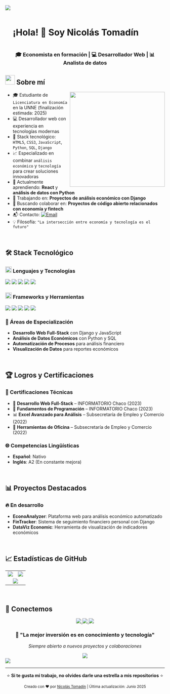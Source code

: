 <!-- Línea divisoria -->
<img src="https://user-images.githubusercontent.com/73097560/115834477-dbab4500-a447-11eb-908a-139a6edaec5c.gif">

<!-- Título -->
<div id="user-content-toc">
  <ul align="left">
    <summary><h1 style="display: inline-block">¡Hola! 👋 Soy Nicolás Tomadín</h1></summary>
  </ul>
</div>

<h3 align="center">🎓 Economista en formación | 💻 Desarrollador Web | 📊 Analista de datos</h3>

<!-- Sobre mí -->
## <picture><img src="https://github.com/7oSkaaa/7oSkaaa/blob/main/Images/about_me.gif?raw=true" width="30px"></picture> Sobre mí

<picture> <img align="right" src="https://media.giphy.com/media/SWoSkN6DxTszqIKEqv/giphy.gif" width="300px"></picture>

- 🎓 Estudiante de `Licenciatura en Economía` en la UNNE (finalización estimada: 2025)  
- 💻 Desarrollador web con experiencia en tecnologías modernas  
- 🚀 Stack tecnológico: `HTML5`, `CSS3`, `JavaScript`, `Python`, `SQL`, `Django`  
- 📈 Especializado en combinar `análisis económico` y `tecnología` para crear soluciones innovadoras  
- 🌱 Actualmente aprendiendo: **React** y **análisis de datos con Python**
- 🔭 Trabajando en: **Proyectos de análisis económico con Django**
- 👯 Buscando colaborar en: **Proyectos de código abierto relacionados con economía y fintech**
- 📬 Contacto: [![Email](https://img.shields.io/static/v1?label=email&message=NicoTomadín&color=EA4335&style=flat-square)](mailto:nicolas.tomadin1995@gmail.com)  
- 💡 Filosofía: `"La intersección entre economía y tecnología es el futuro"`  

<br>

## 🛠️ Stack Tecnológico

### <picture><img src="https://github.com/7oSkaaa/7oSkaaa/blob/main/Images/Programming_Languages.gif?raw=true" width="20px"></picture> Lenguajes y Tecnologías

<p align="left">
  <img src="https://img.shields.io/badge/HTML5-E34F26?style=for-the-badge&logo=html5&logoColor=white" />
  <img src="https://img.shields.io/badge/CSS3-1572B6?style=for-the-badge&logo=css3&logoColor=white" />
  <img src="https://img.shields.io/badge/JavaScript-F7DF1E?style=for-the-badge&logo=javascript&logoColor=black" />
  <img src="https://img.shields.io/badge/Python-3776AB?style=for-the-badge&logo=python&logoColor=white" />
  <img src="https://img.shields.io/badge/SQL-336791?style=for-the-badge&logo=postgresql&logoColor=white" />
</p>

### <picture><img src="https://github.com/7oSkaaa/7oSkaaa/blob/main/Images/Front_End.gif?raw=true" width="20px"></picture> Frameworks y Herramientas

<p align="left">
  <img src="https://img.shields.io/badge/Django-092E20?style=for-the-badge&logo=django&logoColor=white" />
  <img src="https://img.shields.io/badge/Git-F05032?style=for-the-badge&logo=git&logoColor=white" />
  <img src="https://img.shields.io/badge/GitHub-181717?style=for-the-badge&logo=github&logoColor=white" />
  <img src="https://img.shields.io/badge/VS_Code-007ACC?style=for-the-badge&logo=visual-studio-code&logoColor=white" />
  <img src="https://img.shields.io/badge/Bootstrap-563D7C?style=for-the-badge&logo=bootstrap&logoColor=white" />
</p>

### 🎯 Áreas de Especialización
- **Desarrollo Web Full-Stack** con Django y JavaScript
- **Análisis de Datos Económicos** con Python y SQL
- **Automatización de Procesos** para análisis financiero
- **Visualización de Datos** para reportes económicos

<br>

## 🏆 Logros y Certificaciones

### 📜 Certificaciones Técnicas
- 🏅 **Desarrollo Web Full-Stack** – INFORMATORIO Chaco (2023)  
- 🧠 **Fundamentos de Programación** – INFORMATORIO Chaco (2023)  
- 📊 **Excel Avanzado para Análisis** – Subsecretaría de Empleo y Comercio (2022)  
- 📝 **Herramientas de Oficina** – Subsecretaría de Empleo y Comercio (2022)  

### 🌐 Competencias Lingüísticas
- **Español**: Nativo
- **Inglés**: A2 (En constante mejora)

<br>

## 📊 Proyectos Destacados

### 🔥 En desarrollo
- **EconoAnalyzer**: Plataforma web para análisis económico automatizado
- **FinTracker**: Sistema de seguimiento financiero personal con Django
- **DataViz Economic**: Herramienta de visualización de indicadores económicos

<br>

## 📈 Estadísticas de GitHub

<div align="center">
  <table>
    <tr>
      <td width="50%">
        <img src="https://github-readme-stats.vercel.app/api?username=N1coTom55&theme=radical&show_icons=true&count_private=true&hide_border=true" />
      </td>
      <td width="50%">
        <img src="https://github-readme-stats.vercel.app/api/top-langs/?username=N1coTom55&theme=radical&layout=compact&hide_border=true&langs_count=8"/>
      </td>
    </tr>
    <tr>
      <td colspan="2" align="center">
        <img src="https://github-readme-streak-stats.herokuapp.com/?user=N1coTom55&theme=radical&hide_border=true" />
      </td>
    </tr>
  </table>
</div>

<br>

## 🤝 Conectemos

<p align="center">
  <a href="mailto:nicolas.tomadin1995@gmail.com">
    <img src="https://img.shields.io/badge/Email-EA4335?style=for-the-badge&logo=gmail&logoColor=white" />
  </a>
  <a href="https://linkedin.com/in/nicolas-tomadin" target="_blank">
    <img src="https://img.shields.io/badge/LinkedIn-0A66C2?style=for-the-badge&logo=linkedin&logoColor=white" />
  </a>
  <a href="https://github.com/N1coTom55">
    <img src="https://img.shields.io/badge/GitHub-181717?style=for-the-badge&logo=github&logoColor=white" />
  </a>
</p>

<div align="center">
  <h3>💬 "La mejor inversión es en conocimiento y tecnología"</h3>
  <p><em>Siempre abierto a nuevos proyectos y colaboraciones</em></p>
</div>

<!-- Contador de visitas -->
<div align="center">
  <img src="https://visitcount.itsvg.in/api?id=N1coTom55&label=Profile%20Views&color=12&icon=0&pretty=true" />
</div>

<!-- Línea divisoria final -->
<img src="https://user-images.githubusercontent.com/73097560/115834477-dbab4500-a447-11eb-908a-139a6edaec5c.gif">

---
<div align="center">
  <p>⭐ <strong>Si te gusta mi trabajo, no olvides darle una estrella a mis repositorios</strong> ⭐</p>
  <p><sub>Creado con ❤️ por <a href="https://github.com/N1coTom55">Nicolás Tomadín</a> | Última actualización: Junio 2025</sub></p>
</div>
